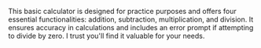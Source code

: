 
This basic calculator is designed for practice purposes and offers four essential functionalities: addition, subtraction, multiplication, and division. It ensures accuracy in calculations and includes an error prompt if attempting to divide by zero. I trust you'll find it valuable for your needs.